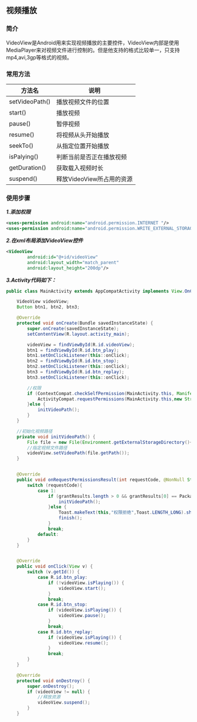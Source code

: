 ## 视频播放

### 简介

VideoView是Android用来实现视频播放的主要控件，VideoView内部是使用MediaPlayer来对视频文件进行控制的。但是他支持的格式比较单一，只支持mp4,avi,3gp等格式的视频。

### 常用方法

| 方法名         | 说明                      |
| -------------- | ------------------------- |
| setVideoPath() | 播放视频文件的位置        |
| start()        | 播放视频                  |
| pause()        | 暂停视频                  |
| resume()       | 将视频从头开始播放        |
| seekTo()       | 从指定位置开始播放        |
| isPalying()    | 判断当前是否正在播放视频  |
| getDuration()  | 获取载入视频时长          |
| suspend()      | 释放VideoView所占用的资源 |

### 使用步骤

***1.添加权限***

```xml
<uses-permission android:name="android.permission.INTERNET "/>
<uses-permission android:name="android.permission.WRITE_EXTERNAL_STORAGE"/>
```

***2.在xml布局添加VideoView控件***

```xml
<VideoView
        android:id="@+id/videoView"
        android:layout_width="match_parent"
        android:layout_height="200dp"/>
```

***3.Activity代码如下：***

```java
public class MainActivity extends AppCompatActivity implements View.OnClickListener {

    VideoView videoView;
    Button btn1, btn2, btn3;

    @Override
    protected void onCreate(Bundle savedInstanceState) {
        super.onCreate(savedInstanceState);
        setContentView(R.layout.activity_main);

        videoView = findViewById(R.id.videoView);
        btn1 = findViewById(R.id.btn_play);
        btn1.setOnClickListener(this::onClick);
        btn2 = findViewById(R.id.btn_stop);
        btn2.setOnClickListener(this::onClick);
        btn3 = findViewById(R.id.btn_replay);
        btn3.setOnClickListener(this::onClick);

		//权限
        if (ContextCompat.checkSelfPermission(MainActivity.this, Manifest.permission.WRITE_EXTERNAL_STORAGE) != PackageManager.PERMISSION_GRANTED){
            ActivityCompat.requestPermissions(MainActivity.this,new String[]{Manifest.permission.WRITE_EXTERNAL_STORAGE},1);
        }else {
            initVideoPath();
        }
    }

    //初始化视频路径
    private void initVideoPath() {
        File file = new File(Environment.getExternalStorageDirectory()+"/Movies","video.mp4");
        //指定视频文件路径
        videoView.setVideoPath(file.getPath()); 
    }


    @Override
    public void onRequestPermissionsResult(int requestCode, @NonNull String[] permissions, @NonNull int[] grantResults) {
        switch (requestCode){
            case 1:
                if (grantResults.length > 0 && grantResults[0] == PackageManager.PERMISSION_GRANTED){
                    initVideoPath();
                }else {
                    Toast.makeText(this,"权限拒绝",Toast.LENGTH_LONG).show();
                    finish();
                }
                break;
            default:
        }
    }


    @Override
    public void onClick(View v) {
        switch (v.getId()) {
            case R.id.btn_play:
                if (!videoView.isPlaying()) {
                    videoView.start();
                }
                break;
            case R.id.btn_stop:
                if (videoView.isPlaying()) {
                    videoView.pause();
                }
                break;
            case R.id.btn_replay:
                if (videoView.isPlaying()) {
                    videoView.resume();
                }
                break;
        }
    }

    @Override
    protected void onDestroy() {
        super.onDestroy();
        if (videoView != null) {
            //释放资源
            videoView.suspend();
        }
    }
```

